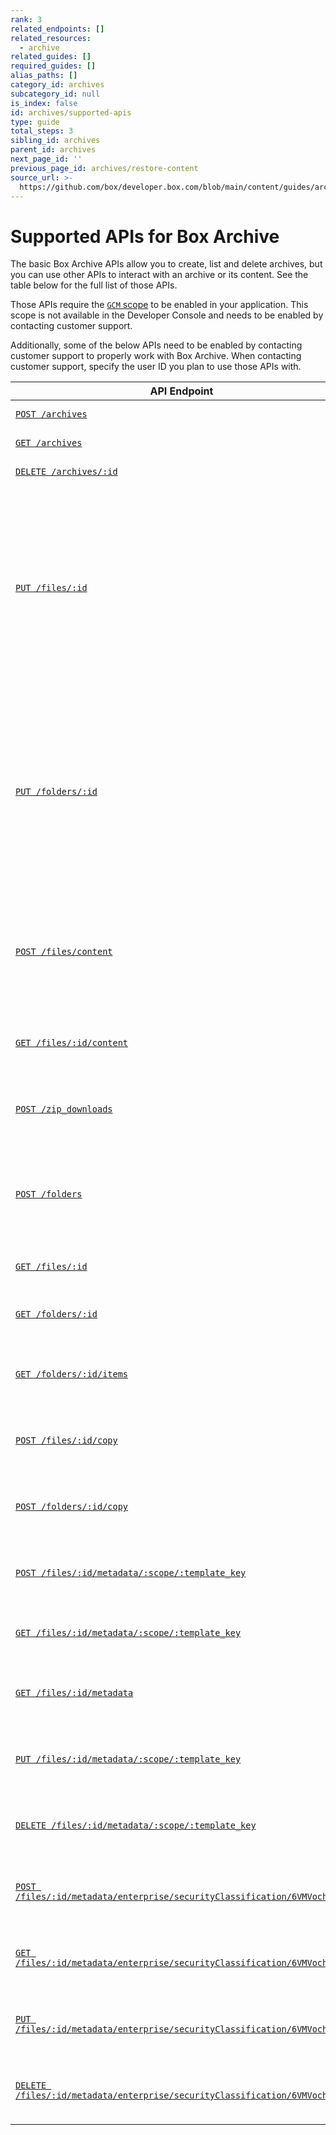 ```yaml
---
rank: 3
related_endpoints: []
related_resources:
  - archive
related_guides: []
required_guides: []
alias_paths: []
category_id: archives
subcategory_id: null
is_index: false
id: archives/supported-apis
type: guide
total_steps: 3
sibling_id: archives
parent_id: archives
next_page_id: ''
previous_page_id: archives/restore-content
source_url: >-
  https://github.com/box/developer.box.com/blob/main/content/guides/archives/supported-apis.md
---
```

# Supported APIs for Box Archive

The basic Box Archive APIs allow you to create, list and delete archives, but you can use other APIs to interact with an archive or its content.
See the table below for the full list of those APIs.

<Message type='notice'>

Those APIs require the [`GCM` scope][GCM scope] to be enabled in your application.
This scope is not available in the Developer Console and needs to be enabled by contacting customer support.

Additionally, some of the below APIs need to be enabled by contacting customer support to properly work with Box Archive.
When contacting customer support, specify the user ID you plan to use those APIs with.

</Message>

| API Endpoint                                                                                                      | Description                                                                                                                                                                                        |
|-------------------------------------------------------------------------------------------------------------------|----------------------------------------------------------------------------------------------------------------------------------------------------------------------------------------------------|
| [`POST /archives`][Create archive]                                                                                | Create an archive.                                                                                                                                                                                 |
| [`GET /archives`][List archives]                                                                                  | List all archives.                                                                                                                                                                                 |
| [`DELETE /archives/:id`][Delete archive]                                                                          | Delete an archive.                                                                                                                                                                                 |
| [`PUT /files/:id`][Update file]                                                                                   | Add a file to an archive, restore a file from an archive, or move file within/between archives. Other updates to the file are not allowed. Requires contacting customer support to enable.         |
| [`PUT /folders/:id`][Update folder]                                                                               | Add a folder to an archive, restore a folder from an archive, or move folder within/between archives. Other updates to the folder are not allowed. Requires contacting customer support to enable. |
| [`POST /files/content`][Upload file]                                                                              | Upload a file to an archive or to folder within archive. Requires contacting customer support to enable.                                                                                           |
| [`GET /files/:id/content`][Download file]                                                                         | Download a file from an archive or from folder within archive.                                                                                                                                     |
| [`POST /zip_downloads`][Download zip]                                                                             | Download a zip file of an archive or of a folder within archive.                                                                                                                                   |
| [`POST /folders`][Create folder within archive]                                                                   | Create a folder within an archive. Requires contacting customer support to enable.                                                                                                                 |
| [`GET /files/:id`][Get file details]                                                                              | Get details of a file within an archive.                                                                                                                                                           |
| [`GET /folders/:id`][Get folder details]                                                                          | Get details of archive or a folder within an archive.                                                                                                                                              |
| [`GET /folders/:id/items`][List folder items]                                                                     | List items within an archive or a folder within an archive.                                                                                                                                        |
| [`POST /files/:id/copy`][Copy file]                                                                               | Copy a file within an archive or to another archive.                                                                                                                                               |
| [`POST /folders/:id/copy`][Copy folder]                                                                           | Copy a folder within an archive or to another archive.                                                                                                                                             |
| [`POST /files/:id/metadata/:scope/:template_key`][Create metadata on file]                                        | Create metadata instance on a file within an archive.                                                                                                                                              |
| [`GET /files/:id/metadata/:scope/:template_key`][View metadata on file]                                           | View metadata instance on a file within an archive.                                                                                                                                                |
| [`GET /files/:id/metadata`][List metadata on file]                                                                | List all metadata instances on a file within an archive.                                                                                                                                           |
| [`PUT /files/:id/metadata/:scope/:template_key`][Update metadata on file]                                         | Update metadata instance on a file within an archive.                                                                                                                                              |
| [`DELETE /files/:id/metadata/:scope/:template_key`][Delete metadata on file]                                      | Delete metadata instance on a file within an archive.                                                                                                                                              |
| [`POST /files/:id/metadata/enterprise/securityClassification/6VMVochwUWo`][Create classification label on file]   | Create a classification label on a file within an archive.                                                                                                                                         |
| [`GET /files/:id/metadata/enterprise/securityClassification/6VMVochwUWo`][View classification label on file]      | View a classification label on a file within an archive.                                                                                                                                           |
| [`PUT /files/:id/metadata/enterprise/securityClassification/6VMVochwUWo`][Update classification label on file]    | Update a classification label on a file within an archive.                                                                                                                                         |
| [`DELETE /files/:id/metadata/enterprise/securityClassification/6VMVochwUWo`][Delete classification label on file] | Delete a classification label on a file within an archive.                                                                                                                                         |

[Create archive]: e://post-archives
[List archives]: e://get-archives
[Delete archive]: e://delete-archives-id
[Update file]: e://put-files-id
[Update folder]: e://put-folders-id
[Upload file]: e://post-files-content
[Download file]: e://get-files-id-content
[Download zip]: e://post-zip-downloads
[Create folder within archive]: e://post-folders
[Get file details]: e://get-files-id
[Get folder details]: e://get-folders-id
[List folder items]: e://get-folders-id-items
[Copy file]: e://post-files-id-copy
[Copy folder]: e://post-folders-id-copy
[Create metadata on file]: e://post-files-id-metadata-id-id
[View metadata on file]: e://get-files-id-metadata-id-id
[List metadata on file]: e://get-files-id-metadata
[Update metadata on file]: e://put-files-id-metadata-id-id
[Delete metadata on file]: e://delete-files-id-metadata-id-id
[Create classification label on file]: e://post-files-id-metadata-enterprise-securityClassification-6VMVochwUWo
[View classification label on file]: e://get-files-id-metadata-enterprise-securityClassification-6VMVochwUWo
[Update classification label on file]: e://put-files-id-metadata-enterprise-securityClassification-6VMVochwUWo
[Delete classification label on file]: e://delete-files-id-metadata-enterprise-securityClassification-6VMVochwUWo
[GCM scope]: https://developer.box.com/guides/api-calls/permissions-and-errors/scopes/#global-content-manager-gcm